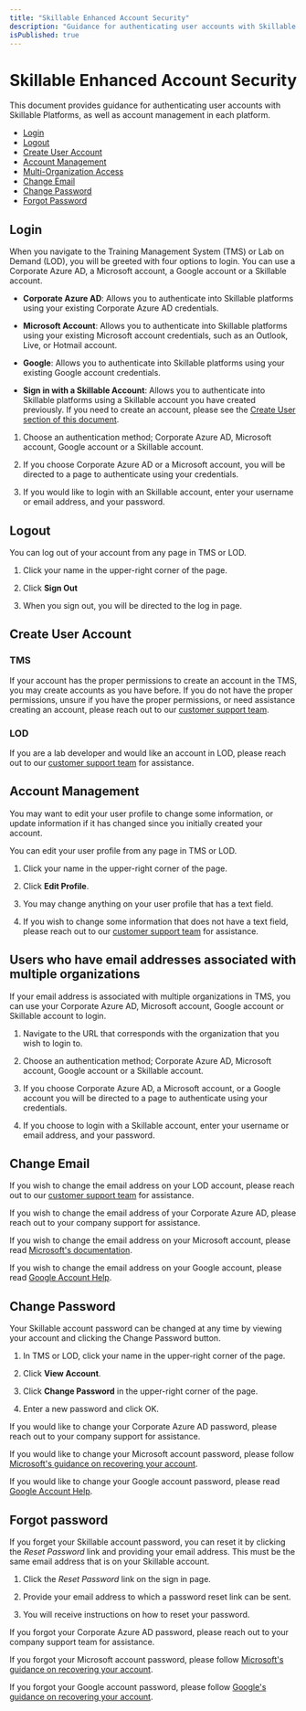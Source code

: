 ```yaml
---
title: "Skillable Enhanced Account Security"
description: "Guidance for authenticating user accounts with Skillable Platforms, as well as account management in each platform."
isPublished: true
---
```


# Skillable Enhanced Account Security 

This document provides guidance for authenticating user accounts with Skillable Platforms, as well as account management in each platform. 

- [Login](#login)
- [Logout](#logout)
- [Create User Account](#create-user-account)
- [Account Management](#account-management)
- [Multi-Organization Access](#users-who-have-email-addresses-associated-with-multiple-organizations)
- [Change Email](#change-email)
- [Change Password](#change-password)
- [Forgot Password](#forgot-password)

## Login

When you navigate to the Training Management System (TMS) or Lab on Demand (LOD), you will be greeted with four options to login. You can use a Corporate Azure AD, a Microsoft account, a Google account or a Skillable account. 

- **Corporate Azure AD**: Allows you to authenticate into Skillable platforms using your existing Corporate Azure AD credentials. 

- **Microsoft Account**: Allows you to authenticate into Skillable platforms using your existing Microsoft account credentials, such as an Outlook, Live, or Hotmail account. 

- **Google**: Allows you to authenticate into Skillable platforms using your existing Google account credentials. 

- **Sign in with a Skillable Account**: Allows you to authenticate into Skillable platforms using a Skillable account you have created previously. If you need to create an account, please see the [Create User section of this document](#create-user-account).

1. Choose an authentication method; Corporate Azure AD, Microsoft account, Google account or a Skillable account.

1. If you choose Corporate Azure AD or a Microsoft account, you will be directed to a page to authenticate using your credentials. 

1. If you would like to login with an Skillable account, enter your username or email address, and your password.  

## Logout

You can log out of your account from any page in TMS or LOD. 

1. Click your name in the upper-right corner of the page. 

1. Click **Sign Out**

1. When you sign out, you will be directed to the log in page. 

## Create User Account

### TMS

If your account has the proper permissions to create an account in the TMS, you may create accounts as you have before. If you do not have the proper permissions, unsure if you have the proper permissions, or need assistance creating an account, please reach out to our [customer support team](http://www.learnondemandsystems.com/customer-support/).

### LOD 

If you are a lab developer and would like an account in LOD, please reach out to our [customer support team](http://www.learnondemandsystems.com/customer-support/) for assistance. 

## Account Management

You may want to edit your user profile to change some information, or update information if it has changed since you initially created your account. 

You can edit your user profile from any page in TMS or LOD.

1. Click your name in the upper-right corner of the page. 

1. Click **Edit Profile**. 

1. You may change anything on your user profile that has a text field. 

1. If you wish to change some information that does not have a text field, please reach out to our [customer support team](http://www.learnondemandsystems.com/customer-support/) for assistance. 

## Users who have email addresses associated with multiple organizations

If your email address is associated with multiple organizations in TMS, you can use your Corporate Azure AD, Microsoft account, Google account or Skillable account to login.

1. Navigate to the URL that corresponds with the organization that you wish to login to. 

1. Choose an authentication method; Corporate Azure AD, Microsoft account, Google account or a Skillable account. 

1. If you choose Corporate Azure AD, a Microsoft account, or a Google account you will be directed to a page to authenticate using your credentials. 

1. If you choose to login with a Skillable account, enter your username or email address, and your password. 

## Change Email

If you wish to change the email address on your LOD account, please reach out to our [customer support team](http://www.learnondemandsystems.com/customer-support/) for assistance. 

If you wish to change the email address of your Corporate Azure AD, please reach out to your company support for assistance. 

If you wish to change the email address on your Microsoft account, please read [Microsoft's documentation](https://support.microsoft.com/en-us/account-billing/change-the-email-address-or-phone-number-for-your-microsoft-account-761a662d-8032-88f4-03f3-c9ba8ba0e00b).

If you wish to change the email address on your Google account, please read [Google Account Help](https://support.google.com/accounts/answer/19870?co=GENIE.Platform%3DAndroid&hl=en).
## Change Password

Your Skillable account password can be changed at any time by viewing your account and clicking the Change Password button. 

1. In TMS or LOD, click your name in the upper-right corner of the page. 

1. Click **View Account**. 

1. Click **Change Password** in the upper-right corner of the page. 

1. Enter a new password and click OK. 

If you would like to change your Corporate Azure AD password, please reach out to your company support for assistance. 

If you would like to change your Microsoft account password, please follow [Microsoft's guidance on recovering your account](https://account.live.com/ResetPassword.aspx).

If you would like to change your Google account password, please read [Google Account Help](https://support.google.com/accounts/answer/41078?co=GENIE.Platform%3DDesktop&hl=en).
## Forgot password

If you forget your Skillable account password, you can reset it by clicking the _Reset Password_ link and providing your email address. This must be the same email address that is on your Skillable account. 

1. Click the _Reset Password_ link on the sign in page. 

1. Provide your email address to which a password reset link can be sent. 

1. You will receive instructions on how to reset your password. 

If you forgot your Corporate Azure AD password, please reach out to your company support team for assistance. 

If you forgot your Microsoft account password, please follow [Microsoft's guidance on recovering your account](https://account.live.com/ResetPassword.aspx). 

If you forgot your Google account password, please follow [Google's guidance on recovering your account](https://accounts.google.com/signin/recovery).